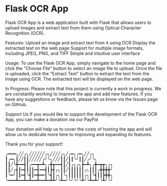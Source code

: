 # Flask OCR App
Flask OCR App is a web application built with Flask that allows users to upload images and extract text from them using Optical Character Recognition (OCR).

Features:
Upload an image and extract text from it using OCR
Display the extracted text on the web page
Support for multiple image formats, including JPEG, PNG, and TIFF
Simple and intuitive user interface

Usage:
To use the Flask OCR App, simply navigate to the home page and click the "Choose File" button to select an image file to upload. Once the file is uploaded, click the "Extract Text" button to extract the text from the image using OCR. The extracted text will be displayed on the web page.

In Progress:
Please note that this project is currently a work in progress. We are constantly working to improve the app and add new features. If you have any suggestions or feedback, please let us know via the Issues page on GitHub.

Support Us
If you would like to support the development of the Flask OCR App, you can make a donation via our PayPal

Your donation will help us to cover the costs of hosting the app and will allow us to dedicate more time to improving and expanding its features.

Thank you for your support!

╭━━━╮╱╱╭╮╱╱╱╱╱╱╭╮╱╱╱╱╭╮╱╭━╮╭━╮╱╱╭╮
┃╭━╮┃╱╱┃┃╱╱╱╱╱╭╯╰╮╱╱╱┃┃╱┃┃╰╯┃┃╱╭╯╰╮
┃┃╱╰╋━━┫┃╭━━┳━┻╮╭╋┳━━┫┃╱┃╭╮╭╮┣━┻╮╭╋━┳┳╮╭╮
┃┃╱╭┫┃━┫┃┃┃━┫━━┫┃┣┫╭╮┃┃╱┃┃┃┃┃┃╭╮┃┃┃╭╋╋╋╋╯
┃╰━╯┃┃━┫╰┫┃━╋━━┃╰┫┃╭╮┃╰╮┃┃┃┃┃┃╭╮┃╰┫┃┃┣╋╋╮
╰━━━┻━━┻━┻━━┻━━┻━┻┻╯╰┻━╯╰╯╰╯╰┻╯╰┻━┻╯╰┻╯╰╯
